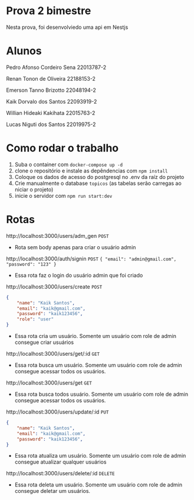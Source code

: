 # Prova 2 bimestre
Nesta prova, foi desenvolviedo uma api em Nestjs

# Alunos
Pedro Afonso Cordeiro Sena
22013787-2

Renan Tonon de Oliveira
22188153-2

Emerson Tanno Brizotto
22048194-2

Kaik Dorvalo dos Santos
22093919-2

Willian Hideaki Kakihata
22015763-2

Lucas Niguti dos Santos
22019975-2

# Como rodar o trabalho

1. Suba o container com `docker-compose up -d`
2. clone o repositório e instale as depêndencias com `npm install`
3. Coloque os dados de acesso do postgresql no .env da raíz do projeto
4. Crie manualmente o database `topicos` (as tabelas serão carregas ao niciar o projeto)
5. inicie o servidor com `npm run start:dev`

# Rotas

http://localhost:3000/users/adm_gen
`POST`
* Rota sem body apenas para criar o usuário admin

http://localhost:3000/auth/signin
`POST`
`
{
    "email": "admin@gmail.com",
    "password": "123"
}
`
* Essa rota faz o login do usuário admin que foi criado

http://localhost:3000/users/create
`POST`
``` json
{
    "name": "Kaik Santos",
    "email": "kaik@gmail.com",
    "password": "kaik123456",
    "role": "user"
}
```
* Essa rota cria um usuário. Somente um usuário com role de admin consegue criar usuários


http://localhost:3000/users/get/:id
`GET`

* Essa rota busca um usuário. Somente um usuário com role de admin consegue acessar todos os usuários.

http://localhost:3000/users/get
`GET`

* Essa rota busca todos usuário. Somente um usuário com role de admin consegue acessar todos os usuários.

http://localhost:3000/users/update/:id
`PUT`
``` json
{
    "name": "Kaik Santos",
    "email": "kaik@gmail.com",
    "password": "kaik123456",
}
```
* Essa rota atualiza um usuário. Somente um usuário com role de admin consegue atualizar qualquer usuários

http://localhost:3000/users/delete/:id
`DELETE`

* Essa rota deleta um usuário. Somente um usuário com role de admin consegue deletar um usuários.
